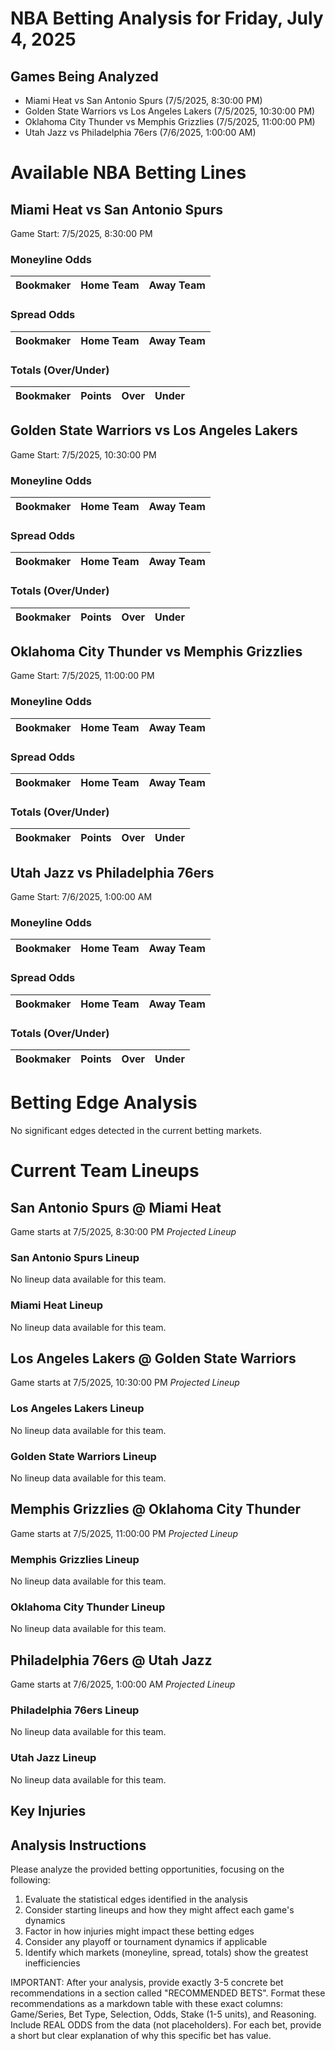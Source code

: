 # NBA Betting Analysis for Friday, July 4, 2025

## Games Being Analyzed

- Miami Heat vs San Antonio Spurs (7/5/2025, 8:30:00 PM)
- Golden State Warriors vs Los Angeles Lakers (7/5/2025, 10:30:00 PM)
- Oklahoma City Thunder vs Memphis Grizzlies (7/5/2025, 11:00:00 PM)
- Utah Jazz vs Philadelphia 76ers (7/6/2025, 1:00:00 AM)

# Available NBA Betting Lines

## Miami Heat vs San Antonio Spurs
Game Start: 7/5/2025, 8:30:00 PM

### Moneyline Odds
| Bookmaker | Home Team | Away Team |
|-----------|-----------|----------|

### Spread Odds
| Bookmaker | Home Team | Away Team |
|-----------|-----------|----------|

### Totals (Over/Under)
| Bookmaker | Points | Over | Under |
|-----------|--------|------|-------|


## Golden State Warriors vs Los Angeles Lakers
Game Start: 7/5/2025, 10:30:00 PM

### Moneyline Odds
| Bookmaker | Home Team | Away Team |
|-----------|-----------|----------|

### Spread Odds
| Bookmaker | Home Team | Away Team |
|-----------|-----------|----------|

### Totals (Over/Under)
| Bookmaker | Points | Over | Under |
|-----------|--------|------|-------|


## Oklahoma City Thunder vs Memphis Grizzlies
Game Start: 7/5/2025, 11:00:00 PM

### Moneyline Odds
| Bookmaker | Home Team | Away Team |
|-----------|-----------|----------|

### Spread Odds
| Bookmaker | Home Team | Away Team |
|-----------|-----------|----------|

### Totals (Over/Under)
| Bookmaker | Points | Over | Under |
|-----------|--------|------|-------|


## Utah Jazz vs Philadelphia 76ers
Game Start: 7/6/2025, 1:00:00 AM

### Moneyline Odds
| Bookmaker | Home Team | Away Team |
|-----------|-----------|----------|

### Spread Odds
| Bookmaker | Home Team | Away Team |
|-----------|-----------|----------|

### Totals (Over/Under)
| Bookmaker | Points | Over | Under |
|-----------|--------|------|-------|


# Betting Edge Analysis

No significant edges detected in the current betting markets.

# Current Team Lineups

## San Antonio Spurs @ Miami Heat
Game starts at 7/5/2025, 8:30:00 PM
*Projected Lineup*

### San Antonio Spurs Lineup
No lineup data available for this team.

### Miami Heat Lineup
No lineup data available for this team.


## Los Angeles Lakers @ Golden State Warriors
Game starts at 7/5/2025, 10:30:00 PM
*Projected Lineup*

### Los Angeles Lakers Lineup
No lineup data available for this team.

### Golden State Warriors Lineup
No lineup data available for this team.


## Memphis Grizzlies @ Oklahoma City Thunder
Game starts at 7/5/2025, 11:00:00 PM
*Projected Lineup*

### Memphis Grizzlies Lineup
No lineup data available for this team.

### Oklahoma City Thunder Lineup
No lineup data available for this team.


## Philadelphia 76ers @ Utah Jazz
Game starts at 7/6/2025, 1:00:00 AM
*Projected Lineup*

### Philadelphia 76ers Lineup
No lineup data available for this team.

### Utah Jazz Lineup
No lineup data available for this team.



## Key Injuries


## Analysis Instructions

Please analyze the provided betting opportunities, focusing on the following:

1. Evaluate the statistical edges identified in the analysis
2. Consider starting lineups and how they might affect each game's dynamics
3. Factor in how injuries might impact these betting edges
4. Consider any playoff or tournament dynamics if applicable
5. Identify which markets (moneyline, spread, totals) show the greatest inefficiencies

IMPORTANT: After your analysis, provide exactly 3-5 concrete bet recommendations in a section called "RECOMMENDED BETS". Format these recommendations as a markdown table with these exact columns: Game/Series, Bet Type, Selection, Odds, Stake (1-5 units), and Reasoning. Include REAL ODDS from the data (not placeholders). For each bet, provide a short but clear explanation of why this specific bet has value.
